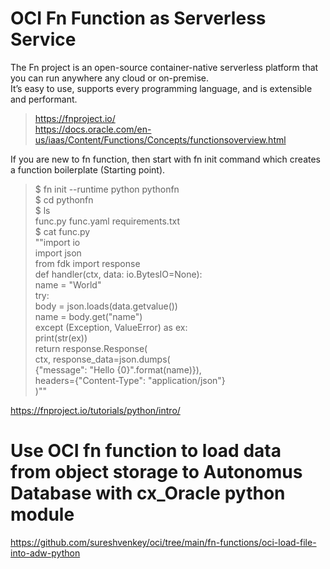 # OCI Fn Function as Serverless Service 
The Fn project is an open-source container-native serverless platform that you can run anywhere any cloud or on-premise.  
It’s easy to use, supports every programming language, and is extensible and performant.  
> https://fnproject.io/  
> https://docs.oracle.com/en-us/iaas/Content/Functions/Concepts/functionsoverview.html  

If you are new to fn function, then start with fn init command which creates a function boilerplate (Starting point).
> $ fn init --runtime python pythonfn  
> $ cd pythonfn  
> $ ls  
> func.py func.yaml requirements.txt  
> $ cat func.py  
> ""import io  
> import json  
> from fdk import response  
> def handler(ctx, data: io.BytesIO=None):  
>    name = "World"  
>    try:  
>        body = json.loads(data.getvalue())  
>        name = body.get("name")  
>    except (Exception, ValueError) as ex:  
>        print(str(ex))  
>    return response.Response(  
>        ctx, response_data=json.dumps(  
>            {"message": "Hello {0}".format(name)}),  
>        headers={"Content-Type": "application/json"}  
>    )"" 

https://fnproject.io/tutorials/python/intro/


# Use OCI fn function to load data from object storage to Autonomus Database with cx_Oracle python module
https://github.com/sureshvenkey/oci/tree/main/fn-functions/oci-load-file-into-adw-python

